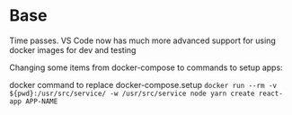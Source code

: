 # Base


Time passes. 
VS Code now has much more advanced support for using docker images for dev and testing


Changing some items from docker-compose to commands to setup apps:

docker command to replace docker-compose.setup
`docker run --rm -v ${pwd}:/usr/src/service/ -w /usr/src/service node yarn create react-app APP-NAME`

